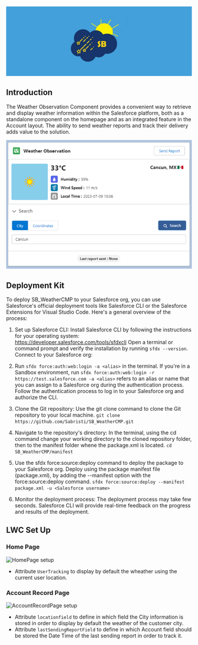 ![BannerSBWeather](https://github.com/Sabristi/SB_WeatherCMP/blob/main/media/BannerSBWeather.jpg?raw=true)

## Introduction

The Weather Observation Component provides a convenient way to retrieve and display weather information within the Salesforce platform, both as a standalone component on the homepage and as an integrated feature in the Account layout. The ability to send weather reports and track their delivery adds value to the solution. 

![Screenshot2](https://github.com/Sabristi/SB_WeatherCMP/blob/main/media/Weather3.PNG?raw=true)

## Deployment Kit

To deploy SB_WeatherCMP to your Salesforce org, you can use Salesforce's official deployment tools like Salesforce CLI or the Salesforce Extensions for Visual Studio Code. Here's a general overview of the process:

1. Set up Salesforce CLI:
Install Salesforce CLI by following the instructions for your operating system: https://developer.salesforce.com/tools/sfdxcli
Open a terminal or command prompt and verify the installation by running ```sfdx --version```.
Connect to your Salesforce org:

2. Run ```sfdx force:auth:web:login -a <alias>``` in the terminal. If you're in a Sandbox environment, run ```sfdx force:auth:web:login -r https://test.salesforce.com -a <alias>```
<alias> refers to an alias or name that you can assign to a Salesforce org during the authentication process.
Follow the authentication process to log in to your Salesforce org and authorize the CLI.

4. Clone the Git repository:
Use the git clone command to clone the Git repository to your local machine.
```git clone https://github.com/Sabristi/SB_WeatherCMP.git```

5. Navigate to the repository's directory:
In the terminal, using the cd command change your working directory to the cloned repository folder, then to the manifest folder whene the package.xml is located. ```cd SB_WeatherCMP/manifest```

6. Use the sfdx force:source:deploy command to deploy the package to your Salesforce org. Deploy using the package manifest file (package.xml), by adding the --manifest option with the force:source:deploy command.
```sfdx force:source:deploy --manifest package.xml -u <Salesforce username>```

7. Monitor the deployment process:
The deployment process may take few seconds. Salesforce CLI will provide real-time feedback on the progress and results of the deployment.

## LWC Set Up
### Home Page
![HomePage setup](https://github.com/Sabristi/SB_WeatherCMP/blob/main/media/Weather4.jpg?raw=true)
+ Attribute ```UserTracking``` to display by default the wheather using the current user location.
  
### Account Record Page
![AccountRecordPage setup](https://github.com/Sabristi/SB_WeatherCMP/blob/main/media/Weather5.jpg?raw=true)
+ Attribute ```locationfield``` to define in which field the City information is stored in order to display by default the weather of the customer city.
+ Attribute ```lastSendingReportField``` to define in which Account field should be stored the Date Time of the last sending report in order to track it.  
